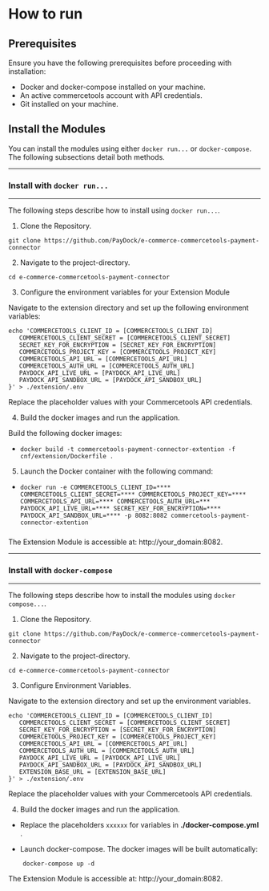 # How to run

## Prerequisites

Ensure you have the following prerequisites before proceeding with installation:

- Docker and docker-compose installed on your machine.
- An active commercetools account with API credentials.
- Git installed on your machine.


## Install the Modules

You can install the modules using either `docker run...` or `docker-compose`. The following subsections detail both methods.

---
### Install with `docker run...`
---

The following steps describe how to install using `docker run...`.

1. Clone the Repository.

```
git clone https://github.com/PayDock/e-commerce-commercetools-payment-connector
```

2. Navigate to the project-directory.
```
cd e-commerce-commercetools-payment-connector
```

3. Configure the environment variables for your Extension Module


Navigate to the extension directory and set up the following environment variables:

```
echo 'COMMERCETOOLS_CLIENT_ID = [COMMERCETOOLS_CLIENT_ID]
   COMMERCETOOLS_CLIENT_SECRET = [COMMERCETOOLS_CLIENT_SECRET]
   SECRET_KEY_FOR_ENCRYPTION = [SECRET_KEY_FOR_ENCRYPTION]
   COMMERCETOOLS_PROJECT_KEY = [COMMERCETOOLS_PROJECT_KEY]
   COMMERCETOOLS_API_URL = [COMMERCETOOLS_API_URL]
   COMMERCETOOLS_AUTH_URL = [COMMERCETOOLS_AUTH_URL]
   PAYDOCK_API_LIVE_URL = [PAYDOCK_API_LIVE_URL]
   PAYDOCK_API_SANDBOX_URL = [PAYDOCK_API_SANDBOX_URL]
}' > ./extension/.env
```



Replace the placeholder values with your Commercetools API credentials.

4. Build the docker images and run the application.

Build the following docker images:

- `docker build -t commercetools-payment-connector-extention -f cnf/extension/Dockerfile .`


5. Launch the Docker container with the following command:

- `docker run -e COMMERCETOOLS_CLIENT_ID=**** COMMERCETOOLS_CLIENT_SECRET=**** COMMERCETOOLS_PROJECT_KEY=**** COMMERCETOOLS_API_URL=**** COMMERCETOOLS_AUTH_URL=*** PAYDOCK_API_LIVE_URL=**** SECRET_KEY_FOR_ENCRYPTION=**** PAYDOCK_API_SANDBOX_URL=**** -p 8082:8082 commercetools-payment-connector-extention`


###
The Extension Module is accessible at: http://your_domain:8082.


---
### Install with `docker-compose`
---

The following steps describe how to install the modules using `docker compose...`.

1. Clone the Repository.

```
git clone https://github.com/PayDock/e-commerce-commercetools-payment-connector
```

2. Navigate to the project-directory.

```
cd e-commerce-commercetools-payment-connector
```

3. Configure Environment Variables.

Navigate to the extension directory and set up the environment variables.

```
echo 'COMMERCETOOLS_CLIENT_ID = [COMMERCETOOLS_CLIENT_ID]
   COMMERCETOOLS_CLIENT_SECRET = [COMMERCETOOLS_CLIENT_SECRET]
   SECRET_KEY_FOR_ENCRYPTION = [SECRET_KEY_FOR_ENCRYPTION]
   COMMERCETOOLS_PROJECT_KEY = [COMMERCETOOLS_PROJECT_KEY]
   COMMERCETOOLS_API_URL = [COMMERCETOOLS_API_URL]
   COMMERCETOOLS_AUTH_URL = [COMMERCETOOLS_AUTH_URL]
   PAYDOCK_API_LIVE_URL = [PAYDOCK_API_LIVE_URL]
   PAYDOCK_API_SANDBOX_URL = [PAYDOCK_API_SANDBOX_URL]
   EXTENSION_BASE_URL = [EXTENSION_BASE_URL]
}' > ./extension/.env
```

Replace the placeholder values with your Commercetools API credentials.


4. Build the docker images and run the application.

* Replace the placeholders `xxxxxx` for  variables in **./docker-compose.yml** .

* Launch docker-compose. The docker images will be built automatically:

```
    docker-compose up -d
```

The Extension Module is accessible at: http://your_domain:8082.
